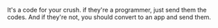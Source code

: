 It's a code for your crush. if they're a programmer, just send them the codes.
And if they're not, you should convert to an app and send them.
